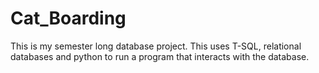 # Cat_Boarding
This is my semester long database project. This uses T-SQL, relational databases and python to run a program that interacts with the database.
